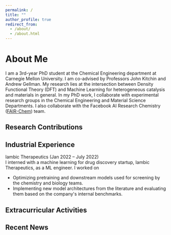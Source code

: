```yaml
---
permalink: /
title: ""
author_profile: true
redirect_from: 
  - /about/
  - /about.html
---
```




About Me
======
I am a 3rd-year PhD student at the Chemical Engineering department at Carnegie Mellon University. I am co-advised by Professors John Kitchin and Andrew Gellman. My research lies at the intersection between Density Functional Theory (DFT) and Machine Learning for heterogeneous catalysis and materials in general. In my PhD work, I collaborate with experimental research groups in the Chemical Engineering and Material Science Departments. I also collaborate with the Facebook AI Research Chemistry ([FAIR-Chem](https://fair-chem.github.io/)) team. 

Research Contributions
------

Industrial Experience
------
Iambic Therapeutics (Jan 2022 – July 2022)\
I interned with a machine learning for drug discovery startup, Iambic Therapeutics, as a ML engineer. I worked on 
- Optimizing pretraining and downstream models used for screening by the chemistry and biology teams.
- Implementing new model architectures from the literature and evaluating them based on the company's internal benchmarks.
  
Extracurricular Activities
------

Recent News
------

